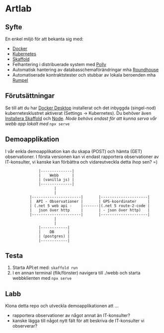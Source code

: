 # Artlab

## Syfte

En enkel miljö för att bekanta sig med:

* [Docker](https://www.docker.com/)
* [Kubernetes](https://kubernetes.io/)
* [Skaffold](https://skaffold.dev/)
* Felhantering i distribuerade system med [Polly](https://github.com/App-vNext/Polly)
* Automatisk hantering av databasschemaförändringar mha [Roundhouse](https://github.com/chucknorris/roundhouse)
* Automatiserade kontraktstester och stubbar av lokala beroenden mha [Rumpel](https://github.com/hellgrenj/Rumpel)

## Förutsättningar

Se till att du har [Docker Desktop](https://www.docker.com/products/docker-desktop) installerat och det inbyggda (singel-nod) kubernetesklustret aktiverat (Settings -> Kubernetes).
Du behöver även [Installera Skaffold](https://skaffold.dev/docs/install/) och [Node](https://nodejs.org/en/). *Node behövs endast för att kunna serva vår webb app lokalt med* ```npx serve```

## Demoapplikation
I vår enkla demoapplikation kan du skapa (POST) och hämta (GET) observationer. 
I första versionen kan vi endast rapportera observationer av IT-konsulter, vi kanske kan förbättra och vidareutveckla detta ihop sen? =)

```
               |--------------|
               |    Webb      |
               | (vanilla js) |
               |--------------|
                      |
                      | 
           |----------------------|       |---------------------|        
           |  API - Observationer |       | GPS-koordinater     |
           | (.net 5 web api -    |-------|(.net 5 route-2-code |
           |   json över http     |       | - json över http)   |    
           |----------------------|       |---------------------|
                      |
                      |
               |------------|
               |    DB      |
               | (postgres) | 
               |------------| 
``` 

## Testa

1. Starta API:et med: ```skaffold run``` 
2. I en annan terminal (flik/fönster) navigera till ./webb och starta webbklienten med ```npx serve```

## Labb  

Klona detta repo och utveckla demoapplikationen att ... 
- rapportera observationer av något annat än IT-konsulter? 
- kanske lägga till något nytt fält för att beskriva de IT-konsulter vi observerar?



